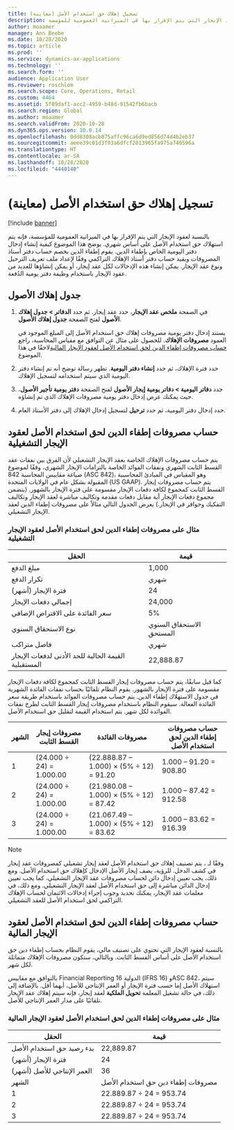 ```yaml
---
title: تسجيل إهلاك حق استخدام الأصل‬ (معاينة)
description: يوضح هذا الموضوع كيفية إنشاء إدخال دفتر اليومية لإطفاء الدين الاستهلاك المطلوب في عقود الإيجار التي يتم الإقرار بها في الميزانية العمومية للمؤسسة.
author: moaamer
manager: Ann Beebe
ms.date: 10/28/2020
ms.topic: article
ms.prod: ''
ms.service: dynamics-ax-applications
ms.technology: ''
ms.search.form: ''
audience: Application User
ms.reviewer: roschlom
ms.search.scope: Core, Operations, Retail
ms.custom: 4464
ms.assetid: 5f89daf1-acc2-4959-b48d-91542fb6bacb
ms.search.region: Global
ms.author: moaamer
ms.search.validFrom: 2020-10-28
ms.dyn365.ops.version: 10.0.14
ms.openlocfilehash: 0dd8308acb875affc96ca6d9ed856d74d4b2eb37
ms.sourcegitcommit: aeee39c01d3f93a6dfcf2013965fa975a740596a
ms.translationtype: HT
ms.contentlocale: ar-SA
ms.lasthandoff: 10/28/2020
ms.locfileid: "4440140"
---
```

# <a name="record-right-of-use-asset-depreciation-preview"></a>تسجيل إهلاك حق استخدام الأصل‬ (معاينة)

[!include [banner](../includes/banner.md)]

بالنسبة لعقود الإيجار التي يتم الإقرار بها في الميزانية العمومية للمؤسسة، فإنه يتم استهلاك حق استخدام الأصل على أساس شهري. يوضح هذا الموضوع كيفية إنشاء إدخال دفتر اليومية الخاص بإطفاء الدين. يقوم إطفاء الدين بخصم حساب دفتر أستاذ المصروفات ويقيد حساب دفتر أستاذ الإهلاك التراكمي وفقًا لإعداد ملف تعريف الترحيل ونوع عقد الإيجار. يمكن إنشاء هذه الإدخالات لكل عقد إيجار، أو يمكن إنشاؤها للعديد من عقود الإيجار باستخدام وظيفة دفتر يومية الدُفعة.

## <a name="asset-depreciation-schedule"></a>جدول إهلاك الأصول

1. في الصفحة **ملخص عقد الإيجار**، حدد عقد إيجار. ثم حدد **الدفاتر \> جدول إهلاك الأصول** لفتح الصفحة **جدول إهلاك الأصول**.

    يستند إدخال دفتر يومية مصروفات إهلاك حق استخدام الأصل إلى المبلغ الموجود في العمود **مصروفات الإهلاك**. للحصول على مثال عن التوافق مع مقياس المحاسبة، راجع [حساب مصروفات إطفاء الدين لحق استخدام الأصل لعقود الإيجار المالية](#calculation-of-rou-asset-amortization-expense-for-finance-leases)لاحقًا في هذا الموضوع.

2. حدد فترة الإهلاك، ثم حدد **إنشاء دفتر اليومية**. تظهر رسالة توضح أنه تم إنشاء دفتر اليومية الذي سيتم استخدامه لتسجيل الإهلاك.
3. حدد **دفاتر اليومية \> دفاتر يومية إيجار الأصول** لفتح الصفحة **دفتر يومية تأجير الأصول**، حيث يمكنك عرض إدخال دفتر يومية مصروفات الإهلاك الذي تم إنشاؤه.
4. حدد إدخال دفتر اليومية، ثم حدد **ترحيل** لتسجيل إدخال الإهلاك إلى دفتر الأستاذ العام.

## <a name="calculation-of-rou-asset-amortization-expense-for-operating-leases"></a>حساب مصروفات إطفاء الدين لحق استخدام الأصل لعقود الإيجار التشغيلية

يتم حساب مصروفات الإهلاك الخاصة بعقد الإيجار التشغيلي لأن الفرق بين نفقات عقد القسط الثابت الشهري ونفقات الفوائد الخاصة بالتزامات الإيجار الشهري، وفقًا لموضوع صياغة مقاييس المحاسبة 842 (ASC 842)، وهو المقياس في المبادئ المحاسبية المقبولة بشكل عام في الولايات المتحدة (US GAAP). يتم حساب مصروفات إيجار القسط الثابت كمجموع لكافة دفعات الإيجار مقسومة على فترة الإيجار بالشهور. (يتضمن مجموع دفعات الإيجار أية مقابل دفعات مقدمة وتكاليف مباشرة لعقد الإيجار وتكاليف التفكيك وحوافز في الإيجار.) يعرض الجدول التالي مثالاً على مصروفات إطفاء الدين لعقد الإيجار التشغيلي.

### <a name="example-of-rou-asset-amortization-expense-for-operating-leases"></a>مثال على مصروفات إطفاء الدين لحق استخدام الأصل لعقود الإيجار التشغيلية

| الحقل                                          | قيمة       |
|------------------------------------------------|-------------|
| مبلغ الدفع                                 | 1,000       |
| تكرار الدفع                              | شهري     |
| فترة الإيجار (أشهر)                            | 24          |
| إجمالي دفعات الإيجار                           | 24,000      |
| سعر الفائدة على الاقتراض الإضافي                     | 5%          |
| نوع الاستحقاق السنوي                                   | الاستحقاق السنوي المستحق |
| فاصل متراكب                           | شهري     |
| القيمة الحالية للحد الأدنى لدفعات الإيجار المستقبلية | 22,888.87   |

كما قيل سابقًا، يتم حساب مصروفات إيجار القسط الثابت كمجموع لكافة دفعات الإيجار مقسومة على فترة الإيجار بالشهور. يقوم النظام تلقائيًا بحساب نفقات الفائدة الشهرية في جدول الاستهلاك إطفاء الدين. يتم حساب مصروفات الفوائد باستخدام طريقة سعر الفائدة الفعالة. سيقوم النظام باستخدام مصروفات إيجار القسط الثابت لطرح نفقات الفوائدة لكل شهر. يتم استخدام القيمة لتقليل حق استخدام الأصل.

| الشهر | مصروفات إيجار القسط الثابت | مصروفات الفائدة                        | حساب مصروفات إطفاء الدين لحق استخدام الأصل |
|-------|--------------------------|-----------------------------------------|-----------------------------------------------|
| 1     | (24.000 ÷ 24) = 1.000.00 | (22.888.87 – 1.000) × (5% ÷ 12) = 91.20 | 1.000 – 91.20 = 908.80                        |
| 2     | (24.000 ÷ 24) = 1.000.00 | (21.980.08 – 1.000) × (5% ÷ 12) = 87.42 | 1.000 – 87.42 = 912.58                        |
| 3     | (24.000 ÷ 24) = 1.000.00 | (21.067.49 – 1.000) × (5% ÷ 12) = 83.62 | 1.000 – 83.62 = 916.39                        |

> [!NOTE]
> وفقًا لـ ، يتم تصنيف إهلاك حق استخدام الأصل لعقد إيجار تشغيلي كمصروفات عقد إيجار في كشف الدخل. للرؤية، يصف إيجار الأصل الإدخال كإهلاك حق استخدام الأصل. ومع ذلك، يجب تعيين إدخال دائن لحساب مصروفات عقد الإيجار التشغيلي، كما يجب تعيين إدخال الدائن مباشرة إلى حق استخدام الأصل لعقد الإيجار التشغيلي. ومع ذلك، في معلمات عقد الإيجار، يمكنك تحديد وجوب إجراء إدخالات الائتمان لحساب الإهلاك التراكمي لحق استخدام الأصل للعقد التشغيلي.

## <a name="calculation-of-rou-asset-amortization-expense-for-finance-leases"></a>حساب مصروفات إطفاء الدين لحق استخدام الأصل لعقود الإيجار المالية

بالنسبة لعقود الإيجار التي تحتوي على تصنيف مالي، يقوم النظام بحساب إطفاء دين حق استخدام الأصل على أساس القسط الثابت. وبالتالي، ستكون مصروفات الإهلاك متماثلة لكل شهر.

بالتوافق مع مقاييس Financial Reporting الدولية 16 (IFRS 16) وASC 842، سيتم استهلاك الأصل إما حسب فترة الإيجار أو العمر الإنتاجي للأصل، أيهما أقل. بالإضافة إلى ذلك، في حالة تشغيل المعلمة **تحويل الملكية** لعقد إيجار، فإنه سيتم إهلاك عقد الإيجار تلقائيًا على مدار العمر الإنتاجي للأصل.

### <a name="example-of-rou-asset-amortization-expense-for-finance-leases"></a>مثال على مصروفات إطفاء الدين لحق استخدام الأصل لعقود الإيجار المالية

| الحقل                                | قيمة                                   |
|--------------------------------------|-----------------------------------------|
| بدء رصيد حق استخدام الأصل‬ | 22,889.87                               |
| فترة الإيجار (أشهر)                  | 24                                      |
| العمر الإنتاجي للأصل (أشهر)           | 36                                      |
| الشهر                                | مصروفات إطفاء دين حق استخدام الأصل‬ |
| 1                                    | 22.889.87 ÷ 24 = 953.74                 |
| 2                                    | 22.889.87 ÷ 24 = 953.74                 |
| 3                                    | 22.889.87 ÷ 24 = 953.74                 |
